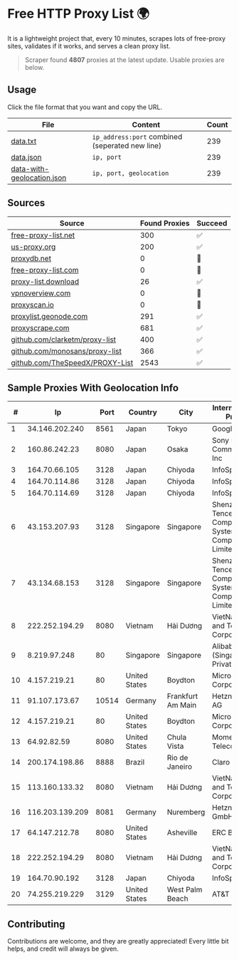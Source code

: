 
# Free HTTP Proxy List 🌍

It is a lightweight project that, every 10 minutes, scrapes lots of free-proxy sites, validates if it works, and serves a clean proxy list.


> Scraper found **4807** proxies at the latest update. Usable proxies are below.

## Usage

Click the file format that you want and copy the URL.


|File|Content|Count|
|----|-------|-----|
|[data.txt](https://raw.githubusercontent.com/themiralay/Proxy-List-World/master/data.txt)|`ip_address:port` combined (seperated new line)|239|
|[data.json](https://raw.githubusercontent.com/themiralay/Proxy-List-World/master/data.json)|`ip, port`|239|
|[data-with-geolocation.json](https://raw.githubusercontent.com/themiralay/Proxy-List-World/master/data-with-geolocation.json)|`ip, port, geolocation`|239|

## Sources

|Source|Found Proxies|Succeed|
|------|-------------|-------|
|[free-proxy-list.net](https://free-proxy-list.net)|300|✅|
|[us-proxy.org](https://www.us-proxy.org)|200|✅|
|[proxydb.net](http://proxydb.net)|0|🚫|
|[free-proxy-list.com](https://free-proxy-list.com/?page=&port=&type%5B%5D=http&type%5B%5D=https&up_time=0&search=Search)|0|🚫|
|[proxy-list.download](https://www.proxy-list.download/HTTP)|26|✅|
|[vpnoverview.com](https://vpnoverview.com/privacy/anonymous-browsing/free-proxy-servers)|0|🚫|
|[proxyscan.io](https://www.proxyscan.io)|0|🚫|
|[proxylist.geonode.com](https://proxylist.geonode.com/api/proxy-list?limit=300&page=1&sort_by=lastChecked&sort_type=desc&protocols=http,https)|291|✅|
|[proxyscrape.com](https://api.proxyscrape.com/v2/?request=displayproxies&protocol=http&timeout=10000&country=all&ssl=all&anonymity=all)|681|✅|
|[github.com/clarketm/proxy-list](https://raw.githubusercontent.com/clarketm/proxy-list/master/proxy-list-raw.txt)|400|✅|
|[github.com/monosans/proxy-list](https://raw.githubusercontent.com/monosans/proxy-list/main/proxies/http.txt)|366|✅|
|[github.com/TheSpeedX/PROXY-List](https://raw.githubusercontent.com/TheSpeedX/PROXY-List/master/http.txt)|2543|✅|


## Sample Proxies With Geolocation Info

|#|Ip|Port|Country|City|Internet Service Provider|
|-|--|----|-------|----|-------------------------|
|1|34.146.202.240|8561|Japan|Tokyo|Google LLC|
|2|160.86.242.23|8080|Japan|Osaka|Sony Network Communications Inc|
|3|164.70.66.105|3128|Japan|Chiyoda|InfoSphere|
|4|164.70.114.86|3128|Japan|Chiyoda|InfoSphere|
|5|164.70.114.69|3128|Japan|Chiyoda|InfoSphere|
|6|43.153.207.93|3128|Singapore|Singapore|Shenzhen Tencent Computer Systems Company Limited|
|7|43.134.68.153|3128|Singapore|Singapore|Shenzhen Tencent Computer Systems Company Limited|
|8|222.252.194.29|8080|Vietnam|Hải Dương|VietNam Post and Telecom Corporation|
|9|8.219.97.248|80|Singapore|Singapore|Alibaba Cloud (Singapore) Private Limited|
|10|4.157.219.21|80|United States|Boydton|Microsoft Corporation|
|11|91.107.173.67|10514|Germany|Frankfurt Am Main|Hetzner Online AG|
|12|4.157.219.21|80|United States|Boydton|Microsoft Corporation|
|13|64.92.82.59|8080|United States|Chula Vista|Momentum Telecom, Inc.|
|14|200.174.198.86|8888|Brazil|Rio de Janeiro|Claro S.A|
|15|113.160.133.32|8080|Vietnam|Hải Dương|VietNam Post and Telecom Corporation|
|16|116.203.139.209|8081|Germany|Nuremberg|Hetzner Online GmbH|
|17|64.147.212.78|8080|United States|Asheville|ERC Broadband|
|18|222.252.194.29|8080|Vietnam|Hải Dương|VietNam Post and Telecom Corporation|
|19|164.70.90.192|3128|Japan|Chiyoda|InfoSphere|
|20|74.255.219.229|3129|United States|West Palm Beach|AT&T Corp.|



## Contributing

Contributions are welcome, and they are greatly appreciated! Every
little bit helps, and credit will always be given.

